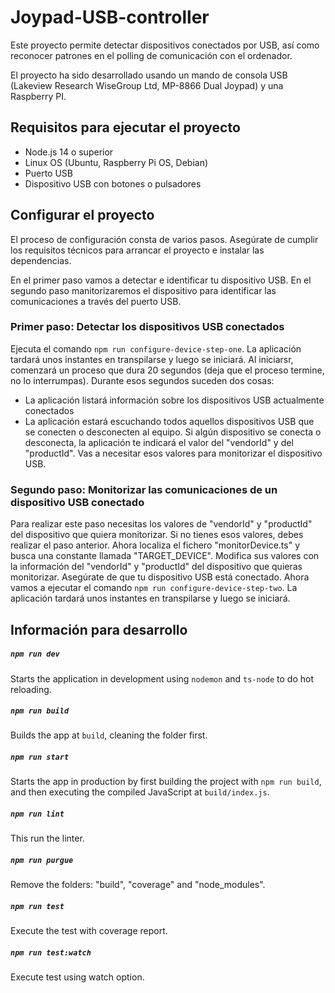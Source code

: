 # Joypad-USB-controller

Este proyecto permite detectar dispositivos conectados por USB, así como reconocer patrones en el polling de comunicación con el ordenador. 

El proyecto ha sido desarrollado usando un mando de consola USB (Lakeview Research WiseGroup Ltd, MP-8866 Dual Joypad) y una Raspberry PI.

## Requisitos para ejecutar el proyecto
* Node.js 14 o superior
* Linux OS (Ubuntu, Raspberry Pi OS, Debian)
* Puerto USB
* Dispositivo USB con botones o pulsadores

## Configurar el proyecto
El proceso de configuración consta de varios pasos. Asegúrate de cumplir los requisitos técnicos para arrancar el proyecto e instalar las dependencias. 

En el primer paso vamos a detectar e identificar tu dispositivo USB. 
En el segundo paso manitorizaremos el dispositivo para identificar las comunicaciones a través del puerto USB.

### Primer paso: Detectar los dispositivos USB conectados
Ejecuta el comando `npm run configure-device-step-one`. La aplicación tardará unos instantes en transpilarse y luego se iniciará. Al iniciarsr, comenzará un proceso que dura 20 segundos (deja que el proceso termine, no lo interrumpas). Durante esos segundos suceden dos cosas: 
* La aplicación listará información sobre los dispositivos USB actualmente conectados
* La aplicación estará escuchando todos aquellos dispositivos USB que se conecten o desconecten al equipo. Si algún dispositivo se conecta o desconecta, la aplicación te indicará el valor del "vendorId" y del "productId". 
Vas a necesitar esos valores para monitorizar el dispositivo USB.

### Segundo paso: Monitorizar las comunicaciones de un dispositivo USB conectado
Para realizar este paso necesitas los valores de "vendorId" y "productId" del dispositivo que quiera monitorizar. Si no tienes esos valores, debes realizar el paso anterior. 
Ahora localiza el fichero "monitorDevice.ts" y busca una constante llamada "TARGET_DEVICE". Modifica sus valores con la información del "vendorId" y "productId" del dispositivo que quieras monitorizar. 
Asegúrate de que tu dispositivo USB está conectado. 
Ahora vamos a ejecutar el comando `npm run configure-device-step-two`. La aplicación tardará unos instantes en transpilarse y luego se iniciará.



## Información para desarrollo

##### `npm run dev`

Starts the application in development using `nodemon` and `ts-node` to do hot reloading.

##### `npm run build`

Builds the app at `build`, cleaning the folder first.

##### `npm run start`

Starts the app in production by first building the project with `npm run build`, and then executing the compiled JavaScript at `build/index.js`.

##### `npm run lint`

This run the linter.

##### `npm run purgue`

Remove the folders: "build", "coverage" and "node_modules".

##### `npm run test`

Execute the test with coverage report.

##### `npm run test:watch`

Execute test using watch option.
